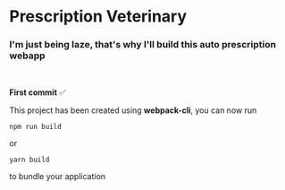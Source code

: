 # Prescription Veterinary

### I'm just being laze, that's why I'll build this auto prescription webapp

<br>

**First commit** ✅

This project has been created using **webpack-cli**, you can now run

```
npm run build
```

or

```
yarn build
```

to bundle your application
